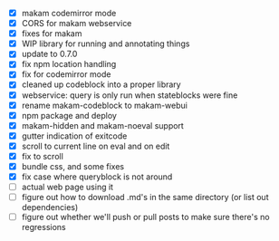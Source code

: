 - [x] makam codemirror mode
- [x] CORS for makam webservice
- [x] fixes for makam
- [x] WIP library for running and annotating things
- [x] update to 0.7.0
- [x] fix npm location handling
- [x] fix for codemirror mode
- [x] cleaned up codeblock into a proper library
- [x] webservice: query is only run when stateblocks were fine
- [x] rename makam-codeblock to makam-webui
- [x] npm package and deploy
- [x] makam-hidden and makam-noeval support
- [x] gutter indication of exitcode
- [x] scroll to current line on eval and on edit
- [x] fix to scroll
- [x] bundle css, and some fixes
- [x] fix case where queryblock is not around
- [ ] actual web page using it
- [ ] figure out how to download .md's in the same directory (or list out dependencies)
- [ ] figure out whether we'll push or pull posts to make sure there's no regressions
